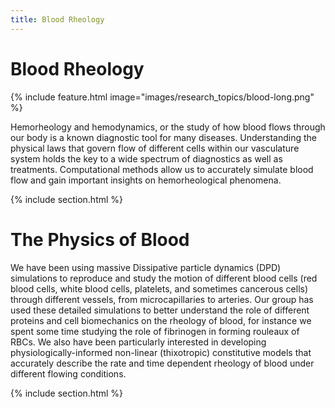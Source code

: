 ```yaml
---
title: Blood Rheology
---
```


# <i class="fas blood"></i>Blood Rheology

{%
  include feature.html
  image="images/research_topics/blood-long.png"
%}


Hemorheology and hemodynamics, or the study of how blood flows through our body is a known diagnostic tool for many diseases. Understanding the physical laws that govern flow of different cells within our vasculature system holds the key to a wide spectrum of diagnostics as well as treatments. Computational methods allow us to accurately simulate blood flow and gain important insights on hemorheological phenomena. 


{% include section.html %}

# The Physics of Blood


We have been using massive Dissipative particle dynamics (DPD) simulations to reproduce and study the motion of different blood cells (red blood cells, white blood cells, platelets, and sometimes cancerous cells) through different vessels, from microcapillaries to arteries. Our group has used these detailed simulations to better understand the role of different proteins and cell biomechanics on the rheology of blood, for instance we spent some time studying the role of fibrinogen in forming rouleaux of RBCs. We also have been particularly interested in developing physiologically-informed non-linear (thixotropic) constitutive models that accurately describe the rate and time dependent rheology of blood under different flowing conditions. 

{% include section.html %}
